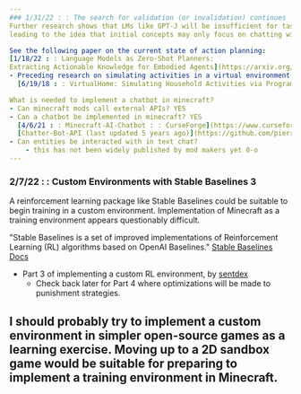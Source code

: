 ```yaml
---
### 1/31/22 : : The search for validation (or invalidation) continues
Further research shows that LMs like GPT-J will be insufficient for task-planning agents,
leading to the idea that initial concepts may only focus on chatting with players.

See the following paper on the current state of action planning:  
[1/18/22 : : Language Models as Zero-Shot Planners:
Extracting Actionable Knowledge for Embodied Agents](https://arxiv.org/pdf/2201.07207.pdf)
- Preceding research on simulating activities in a virtual environment:  
  [6/19/18 : : VirtualHome: Simulating Household Activities via Programs](https://arxiv.org/pdf/1806.07011.pdf)

What is needed to implement a chatbot in minecraft?
- Can minecraft mods call external APIs? YES
- Can a chatbot be implemented in minecraft? YES  
  [4/6/21 : : Minecraft-AI-Chatbot : : CurseForge](https://www.curseforge.com/minecraft/mc-mods/ai-chatbot)  
  [Chatter-Bot-API (last updated 5 years ago)](https://github.com/pierredavidbelanger/chatter-bot-api)
- Can entities be interacted with in text chat?
    - this has not been widely published by mod makers yet 0-o
---
```

### 2/7/22 : : Custom Environments with Stable Baselines 3  
A reinforcement learning package like Stable Baselines could be suitable to begin training in a
custom environment. Implementation of Minecraft as a training environment appears
questionably difficult.  

"Stable Baselines is a set of improved implementations of Reinforcement Learning (RL) algorithms based on
OpenAI Baselines." [Stable Baselines Docs](https://stable-baselines.readthedocs.io/en/master/)  
- Part 3 of implementing a custom RL environment, by [sentdex](https://youtu.be/uKnjGn8fF70)  
  - Check back later for Part 4 where optimizations will be made to punishment strategies.

I should probably try to implement a custom environment in simpler open-source games as a learning
exercise. Moving up to a 2D sandbox game would be suitable for preparing to implement a training
environment in Minecraft.
---